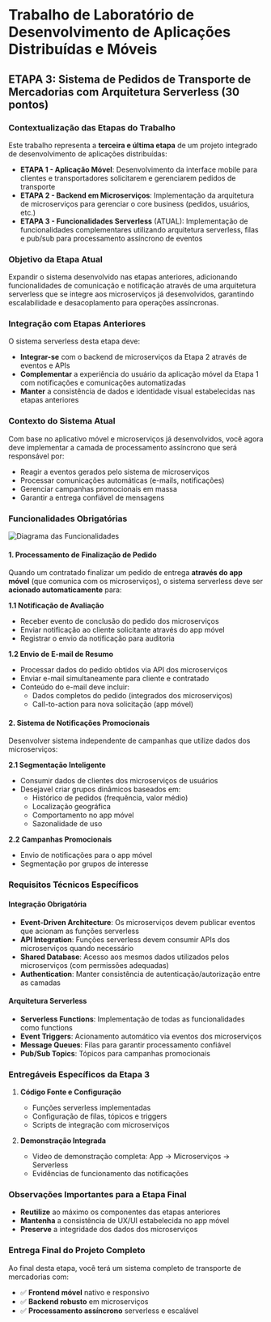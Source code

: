 # Trabalho de Laboratório de Desenvolvimento de Aplicações Distribuídas e Móveis

## ETAPA 3: Sistema de Pedidos de Transporte de Mercadorias com Arquitetura Serverless (30 pontos)

### Contextualização das Etapas do Trabalho

Este trabalho representa a **terceira e última etapa** de um projeto integrado de desenvolvimento de aplicações distribuídas:

- **ETAPA 1 - Aplicação Móvel**: Desenvolvimento da interface mobile para clientes e transportadores solicitarem e gerenciarem pedidos de transporte
- **ETAPA 2 - Backend em Microserviços**: Implementação da arquitetura de microserviços para gerenciar o core business (pedidos, usuários, etc.)
- **ETAPA 3 - Funcionalidades Serverless** (ATUAL): Implementação de funcionalidades complementares utilizando arquitetura serverless, filas e pub/sub para processamento assíncrono de eventos

### Objetivo da Etapa Atual

Expandir o sistema desenvolvido nas etapas anteriores, adicionando funcionalidades de comunicação e notificação através de uma arquitetura serverless que se integre aos microserviços já desenvolvidos, garantindo escalabilidade e desacoplamento para operações assíncronas.

### Integração com Etapas Anteriores

O sistema serverless desta etapa deve:

- **Integrar-se** com o backend de microserviços da Etapa 2 através de eventos e APIs
- **Complementar** a experiência do usuário da aplicação móvel da Etapa 1 com notificações e comunicações automatizadas
- **Manter** a consistência de dados e identidade visual estabelecidas nas etapas anteriores

### Contexto do Sistema Atual

Com base no aplicativo móvel e microserviços já desenvolvidos, você agora deve implementar a camada de processamento assíncrono que será responsável por:

- Reagir a eventos gerados pelo sistema de microserviços
- Processar comunicações automáticas (e-mails, notificações)
- Gerenciar campanhas promocionais em massa
- Garantir a entrega confiável de mensagens

### Funcionalidades Obrigatórias

![Diagrama das Funcionalidades](https://uml.planttext.com/plantuml/svg/hLTDRnit4BtlhvZeuWYfODbkt7O15t7yaHIm0wTIBwq0WzwbrqIvv9OVGfiW_wL13qKBv1Jqqkl-iGuvIsbNjbCNg6735Zapd9dtvf7Edbd7ZFErp1wv6rvpQ2GJAdF2IGupOHsl6PGSveOfssZZE4pWrAj2QCMaA5d9BSouMN8ZkRNm-CInXi7UECksu9XV2oNQtzlVD9JQGeD7YK8qJ3bkizud61qs3Pot7vTSBbGNOsSy0cO1TuQcvw8mskAH65dRbVakcP_FXjOdIuw_NdlkUToFVmrDpbXzLR9ObSEoGiXrHHILJ8PkhxGJrw9WmIUsG1HqHDpuPIEDcWavi8ehGwCBVxKzyrSmruqeRBJ29LmPcXqpnwwOfJ37pxFiu6034jZ9uLI4JszOrtuE5xmKfOQ3WomBtPvyZRtAuKWhPp0Wxbnt7j14ounXEvOC4SUUPkUpu77yF8T3vyaCgUEyHMIJ0zd43kSXSudT0Hu0q30YcyjqIAb7cT8Ot8ZgnkKGSShXxK915-vIb3cCTdRtHf-5nK8AjE2q-ldJ_MvrbJvjVF7bLxJXHCqnmRh1nTtfxjF9T7-oip_VcUPxqtmw_NwqKE-ohEI38cFgeGR2EqVQYwhY9XLnguPrZpg68EilZ2wGEAmc5sQOv18HGB1KHnd4v2-Q07YrNYAO3fSOcpvcW5yTEpkuNfpCOPlIiDjlHVaE7YFWE5k5hXl9dRRZw1MWwDLn76tMI0q34s4H0xKKYBwtDwjC0xcZTH-hKKSbR7uXVVkXr8yMAkRDGKCQJMXCG2007GBG8U4uP5-WnyOfy0IhvuqKwiUDz0BflkKLYf5X87M5hUnt4ll4fUKn-zZ1aqaShGSqRnipzBM-lsC1FU1tnOlZcw_01XHAb4xi4IRGSmWGKpuKwuXO7FV25-d2EXv1G06Wbzqc18VMUgGNOd620y0h5WQPm618xJ3LlFsxrA5p8SYA7p4QzQkVrcgC_iVCPea8f-kP7wJMiHAZKWsKcogpyDEVpJHSjuLk5nKCXvofco2MHjSwxWeRTMuBlb7jXoBGWa7HsI4lavdCVhXZsEyql9NB7TJg9CgccOojjRmAIa1C7MSRD3j3LiSBDlds0oUZ5Sa6iGRoEUll05xK-K9Du4mNwpiWB9mQ_fDl_yGMnaEzZQilCOdsen5579zkGCB64P86x_nEofG6XfTna3ZITZfCOQNeZbUM9abxONo3w1wbRbmONWjVRmmGtMozUw9EKV2k88zBQeeTtLAWSwuigz2buSRgZbrieP3bM88Djm9cnMt3iL9XepyTsDUxLLzbHA7fvVblQeKOLw7Cv3Gc3TeiFSXMwD7CR-h7fyh7MH1CNrelRrSUEKwD3sQXTYhxsd2qgapxtZsqODDbPxli7b1qpsLOybm7nkDtglq_rCkal1_gDDw0evbgJH3ZX9KcNPIVADUbv8f-SWyezyfeLXRCkZ5fqZsNKjt-uN1ycEthp60-ptHbuqZ6Tbd00rILnkorntSTwLcuFS8z5jVdx6T6AoIFTqdYLX1uZ1XKHED0-_QzGRrhVxKaNzrJe_VY-oxPU2VekRUYLE-LjweD6urFOHjV9xtYicVO4Fo_uHy0)

#### 1. Processamento de Finalização de Pedido

Quando um contratado finalizar um pedido de entrega **através do app móvel** (que comunica com os microserviços), o sistema serverless deve ser **acionado automaticamente** para:

**1.1 Notificação de Avaliação**

- Receber evento de conclusão do pedido dos microserviços
- Enviar notificação ao cliente solicitante através do app móvel
- Registrar o envio da notificação para auditoria

**1.2 Envio de E-mail de Resumo**

- Processar dados do pedido obtidos via API dos microserviços
- Enviar e-mail simultaneamente para cliente e contratado
- Conteúdo do e-mail deve incluir:
  - Dados completos do pedido (integrados dos microserviços)
  - Call-to-action para nova solicitação (app móvel)

#### 2. Sistema de Notificações Promocionais

Desenvolver sistema independente de campanhas que utilize dados dos microserviços:

**2.1 Segmentação Inteligente**

- Consumir dados de clientes dos microserviços de usuários
- Desejavel criar grupos dinâmicos baseados em:
  - Histórico de pedidos (frequência, valor médio)
  - Localização geográfica
  - Comportamento no app móvel
  - Sazonalidade de uso

**2.2 Campanhas Promocionais**

- Envio de notificações para o app móvel
- Segmentação por grupos de interesse

### Requisitos Técnicos Específicos

#### Integração Obrigatória

- **Event-Driven Architecture**: Os microserviços devem publicar eventos que acionam as funções serverless
- **API Integration**: Funções serverless devem consumir APIs dos microserviços quando necessário
- **Shared Database**: Acesso aos mesmos dados utilizados pelos microserviços (com permissões adequadas)
- **Authentication**: Manter consistência de autenticação/autorização entre as camadas

#### Arquitetura Serverless

- **Serverless Functions**: Implementação de todas as funcionalidades como functions
- **Event Triggers**: Acionamento automático via eventos dos microserviços
- **Message Queues**: Filas para garantir processamento confiável
- **Pub/Sub Topics**: Tópicos para campanhas promocionais

### Entregáveis Específicos da Etapa 3

1. **Código Fonte e Configuração**

   - Funções serverless implementadas
   - Configuração de filas, tópicos e triggers
   - Scripts de integração com microserviços

2. **Demonstração Integrada**
   - Video de demonstração completa: App → Microserviços → Serverless
   - Evidências de funcionamento das notificações

### Observações Importantes para a Etapa Final

- **Reutilize** ao máximo os componentes das etapas anteriores
- **Mantenha** a consistência de UX/UI estabelecida no app móvel
- **Preserve** a integridade dos dados dos microserviços

### Entrega Final do Projeto Completo

Ao final desta etapa, você terá um sistema completo de transporte de mercadorias com:

- ✅ **Frontend móvel** nativo e responsivo
- ✅ **Backend robusto** em microserviços
- ✅ **Processamento assíncrono** serverless e escalável
